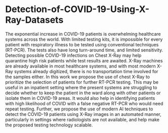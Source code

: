 # Detection-of-COVID-19-Using-X-Ray-Datasets

The exponential increase in COVID-19 patients is overwhelming healthcare systems across the world. With limited testing kits, it is impossible for every patient with respiratory illness to be tested using conventional techniques (RT-PCR). The tests also have long turn-around time, and limited sensitivity. Detecting possible COVID-19 infections on Chest X-Ray may help quarantine high risk patients while test results are awaited. X-Ray machines are already available in most healthcare systems, and with most modern X-Ray systems already digitized, there is no transportation time involved for the samples either. In this work we propose the use of chest X-Ray to prioritize the selection of patients for further RT-PCR testing. This may be useful in an inpatient setting where the present systems are struggling to decide whether to keep the patient in the ward along with other patients or isolate them in COVID-19 areas. It would also help in identifying patients with high likelihood of COVID with a false negative RT-PCR who would need repeat testing. Further, we propose the use of modern AI techniques to detect the COVID-19 patients using X-Ray images in an automated manner, particularly in settings where radiologists are not available, and help make the proposed testing technology scalable.

